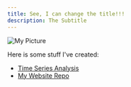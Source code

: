 ```yaml
---
title: See, I can change the title!!!
description: The Subtitle
---
```

![My Picture](擦车2.jpg)

Here is some stuff I've created:
- [Time Series Analysis](/timeseries/index.md)
- [My Website Repo](https://github.com/tylnada/tylnada.github.io)
